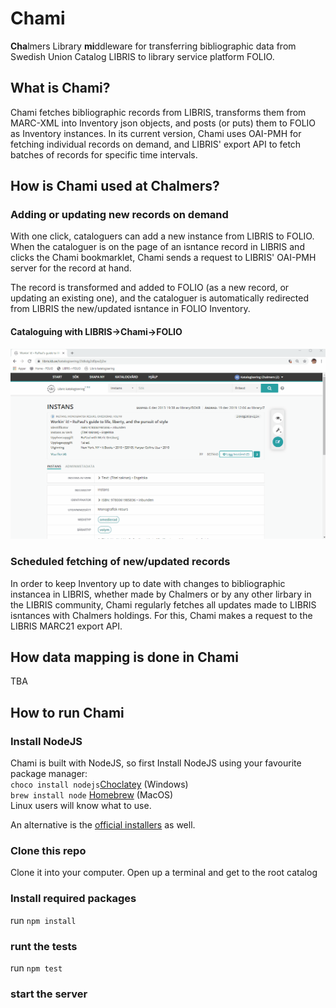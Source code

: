 # Chami
**Cha**lmers Library **mi**ddleware for transferring bibliographic data from Swedish Union Catalog LIBRIS to library service platform FOLIO.

## What is Chami?
Chami fetches bibliographic records from LIBRIS, transforms them from MARC-XML into Inventory json objects, and posts (or puts) them to FOLIO as Inventory instances. In its current version, Chami uses OAI-PMH for fetching individual records on demand, and LIBRIS' export API to fetch batches of records for specific time intervals.

## How is Chami used at Chalmers?

### Adding or updating new records on demand
With one click, cataloguers can add a new instance from LIBRIS to FOLIO. When the cataloguer is on the page of an isntance record in LIBRIS and clicks the Chami bookmarklet, Chami sends a request to LIBRIS' OAI-PMH server for the record at hand. 

The record is transformed and added to FOLIO (as a new record, or updating an existing one), and the cataloguer is automatically redirected from LIBRIS the new/updated isntance in FOLIO Inventory.

#### Cataloguing with LIBRIS->Chami->FOLIO

![alt text](/pictures/chami_workflow_no_url.gif)

### Scheduled fetching of new/updated records
In order to keep Inventory up to date with changes to bibliographic instancea in LIBRIS, whether made by Chalmers or by any other lirbary in the LIBRIS community, Chami regularly fetches all updates made to LIBRIS isntances with Chalmers holdings. For this, Chami makes a request to the LIBRIS MARC21 export API. 

## How data mapping is done in Chami
TBA

## How to run Chami
### Install NodeJS
Chami is built with NodeJS, so first Install NodeJS using your favourite package manager:   
```choco install nodejs```[Choclatey](https://chocolatey.org/) (Windows)   
```brew install node``` [Homebrew](https://brew.sh) (MacOS)   
Linux users will know what to use.    
   
An alternative is the [official installers](https://nodejs.org/en/download/) as well.   
### Clone this repo
Clone it into your computer. Open up a terminal and get to the root catalog
### Install required packages
run ```npm install```
### runt the tests
run ```npm test```
### start the server
